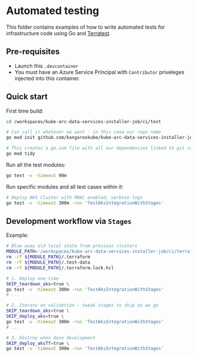 # Automated testing

This folder contains examples of how to write automated tests for infrastructure code using Go and
[Terratest](https://terratest.gruntwork.io/).

## Pre-requisites

* Launch this `.devcontainer`
* You must have an Azure Service Principal with `Contributor` priveleges injected into this container.

## Quick start

First time build:
```bash
cd /workspaces/kube-arc-data-services-installer-job/ci/test

# Can call it whatever we want - in this case our repo name
go mod init github.com/kangarookube/kube-arc-data-services-installer-job

# This creates a go.sum file with all our dependencies linked to git commits, and cleans up ones not required
go mod tidy
```

Run all the test modules:

```bash
go test -v -timeout 90m
```

Run specific modules and all test cases within it:

```bash
# Deploy AKS Cluster with RBAC enabled, verbose logs
go test -v -timeout 300m -run 'TestAksIntegrationWithStages'
```

## Development workflow via `Stages`

Example:

```bash
# Blow away old local state from previous clusters
MODULE_PATH='/workspaces/kube-arc-data-services-installer-job/ci/terraform/aks-rbac'
rm -rf ${MODULE_PATH}/.terraform
rm -rf ${MODULE_PATH}/.test-data
rm -rf ${MODULE_PATH}/.terraform.lock.hcl

# 1. Deploy one-time
SKIP_teardown_aks=true \
go test -v -timeout 300m -run 'TestAksIntegrationWithStages'
# ...

# 2. Iterate on validation - tweak stages to skip as we go
SKIP_teardown_aks=true \
SKIP_deploy_aks=true \
go test -v -timeout 300m -run 'TestAksIntegrationWithStages'
# ...

# 3. Destroy when done development
SKIP_deploy_aksTf=true \
go test -v -timeout 300m -run 'TestAksIntegrationWithStages'
```